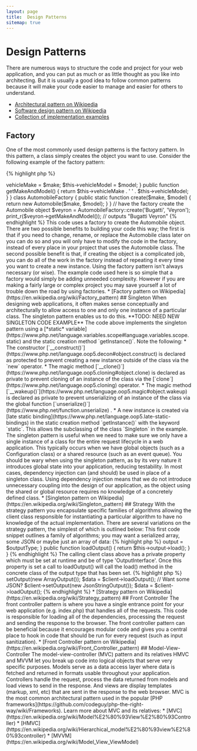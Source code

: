 ```yaml
---
layout: page
title:  Design Patterns
sitemap: true
---
```


# Design Patterns

There are numerous ways to structure the code and project for your web application, and you can put as much or as little thought as you like into architecting. But it is usually a good idea to follow common patterns because it will
make your code easier to manage and easier for others to understand.

* [Architectural pattern on Wikipedia](https://en.wikipedia.org/wiki/Architectural_pattern)
* [Software design pattern on Wikipedia](https://en.wikipedia.org/wiki/Software_design_pattern)
* [Collection of implementation examples](https://designpatternsphp.readthedocs.io/en/latest/)

## Factory

One of the most commonly used design patterns is the factory pattern. In this pattern, a class simply creates the
object you want to use. Consider the following example of the factory pattern:

{% highlight php %}
<?php
class Automobile
{
    private $vehicleMake;
    private $vehicleModel;

    public function __construct($make, $model)
    {
        $this->vehicleMake = $make;
        $this->vehicleModel = $model;
    }

    public function getMakeAndModel()
    {
        return $this->vehicleMake . ' ' . $this->vehicleModel;
    }
}

class AutomobileFactory
{
    public static function create($make, $model)
    {
        return new Automobile($make, $model);
    }
}

// have the factory create the Automobile object
$veyron = AutomobileFactory::create('Bugatti', 'Veyron');

print_r($veyron->getMakeAndModel()); // outputs "Bugatti Veyron"
{% endhighlight %}

This code uses a factory to create the Automobile object. There are two possible benefits to building your code this
way; the first is that if you need to change, rename, or replace the Automobile class later on you can do so and you
will only have to modify the code in the factory, instead of every place in your project that uses the Automobile class.
The second possible benefit is that, if creating the object is a complicated job, you can do all of the work in the
factory instead of repeating it every time you want to create a new instance.

Using the factory pattern isn't always necessary (or wise). The example code used here is so simple that a factory
would simply be adding unneeded complexity. However if you are making a fairly large or complex project you may save
yourself a lot of trouble down the road by using factories.

* [Factory pattern on Wikipedia](https://en.wikipedia.org/wiki/Factory_pattern)

## Singleton

When designing web applications, it often makes sense conceptually and architecturally to allow access to one and only
one instance of a particular class. The singleton pattern enables us to do this.

**TODO: NEED NEW SINGLETON CODE EXAMPLE**

The code above implements the singleton pattern using a [*static* variable](https://www.php.net/language.variables.scope#language.variables.scope.static) and the static creation method `getInstance()`.
Note the following:

* The constructor [`__construct()`](https://www.php.net/language.oop5.decon#object.construct) is declared as protected to
prevent creating a new instance outside of the class via the `new` operator.
* The magic method [`__clone()`](https://www.php.net/language.oop5.cloning#object.clone) is declared as private to prevent
cloning of an instance of the class via the [`clone`](https://www.php.net/language.oop5.cloning) operator.
* The magic method [`__wakeup()`](https://www.php.net/language.oop5.magic#object.wakeup) is declared as private to prevent
unserializing of an instance of the class via the global function [`unserialize()`](https://www.php.net/function.unserialize)
.
* A new instance is created via [late static binding](https://www.php.net/language.oop5.late-static-bindings) in the static
creation method `getInstance()` with the keyword `static`. This allows the subclassing of the class `Singleton` in the
example.

The singleton pattern is useful when we need to make sure we only have a single instance of a class for the entire
request lifecycle in a web application. This typically occurs when we have global objects (such as a Configuration
class) or a shared resource (such as an event queue).

You should be wary when using the singleton pattern, as by its very nature it introduces global state into your
application, reducing testability. In most cases, dependency injection can (and should) be used in place of a singleton
class. Using dependency injection means that we do not introduce unnecessary coupling into the design of our
application, as the object using the shared or global resource requires no knowledge of a concretely defined class.

* [Singleton pattern on Wikipedia](https://en.wikipedia.org/wiki/Singleton_pattern)

## Strategy

With the strategy pattern you encapsulate specific families of algorithms allowing the client class responsible for
instantiating a particular algorithm to have no knowledge of the actual implementation. There are several variations on
the strategy pattern, the simplest of which is outlined below:

This first code snippet outlines a family of algorithms; you may want a serialized array, some JSON or maybe just an
array of data:

{% highlight php %}
<?php

interface OutputInterface
{
    public function load();
}

class SerializedArrayOutput implements OutputInterface
{
    public function load()
    {
        return serialize($arrayOfData);
    }
}

class JsonStringOutput implements OutputInterface
{
    public function load()
    {
        return json_encode($arrayOfData);
    }
}

class ArrayOutput implements OutputInterface
{
    public function load()
    {
        return $arrayOfData;
    }
}
{% endhighlight %}

By encapsulating the above algorithms you are making it nice and clear in your code that other developers can easily
add new output types without affecting the client code.

You will see how each concrete 'output' class implements an OutputInterface - this serves two purposes, primarily it
provides a simple contract which must be obeyed by any new concrete implementations. Secondly by implementing a common
interface you will see in the next section that you can now utilise [Type Hinting](https://www.php.net/language.oop5.typehinting) to ensure that the client which is utilising these behaviours is of the correct type,
in this case 'OutputInterface'.

The next snippet of code outlines how a calling client class might use one of these algorithms and even better set the
behaviour required at runtime:

{% highlight php %}
<?php
class SomeClient
{
    private $output;

    public function setOutput(OutputInterface $outputType)
    {
        $this->output = $outputType;
    }

    public function loadOutput()
    {
        return $this->output->load();
    }
}
{% endhighlight %}

The calling client class above has a private property which must be set at runtime and be of type 'OutputInterface'.
Once this property is set a call to loadOutput() will call the load() method in the concrete class of the output type
that has been set.

{% highlight php %}
<?php
$client = new SomeClient();

// Want an array?
$client->setOutput(new ArrayOutput());
$data = $client->loadOutput();

// Want some JSON?
$client->setOutput(new JsonStringOutput());
$data = $client->loadOutput();

{% endhighlight %}

* [Strategy pattern on Wikipedia](https://en.wikipedia.org/wiki/Strategy_pattern)

## Front Controller

The front controller pattern is where you have a single entrance point for your web application (e.g. index.php) that
handles all of the requests. This code is responsible for loading all of the dependencies, processing the request and
sending the response to the browser. The front controller pattern can be beneficial because it encourages modular code
and gives you a central place to hook in code that should be run for every request (such as input sanitization).

* [Front Controller pattern on Wikipedia](https://en.wikipedia.org/wiki/Front_Controller_pattern)

## Model-View-Controller

The model-view-controller (MVC) pattern and its relatives HMVC and MVVM let you break up code into logical objects
that serve very specific purposes. Models serve as a data access layer where data is fetched and returned in formats
usable throughout your application. Controllers handle the request, process the data returned from models and load
views to send in the response. And views are display templates (markup, xml, etc) that are sent in the response to the
web browser.

MVC is the most common architectural pattern used in the popular [PHP frameworks](https://github.com/codeguy/php-the-right-way/wiki/Frameworks).

Learn more about MVC and its relatives:

* [MVC](https://en.wikipedia.org/wiki/Model%E2%80%93View%E2%80%93Controller)
* [HMVC](https://en.wikipedia.org/wiki/Hierarchical_model%E2%80%93view%E2%80%93controller)
* [MVVM](https://en.wikipedia.org/wiki/Model_View_ViewModel)
